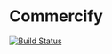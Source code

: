 # Commercify

[![Build Status](https://travis-ci.org/sechibueze/commercify.svg?branch=server)](https://travis-ci.org/sechibueze/commercify)